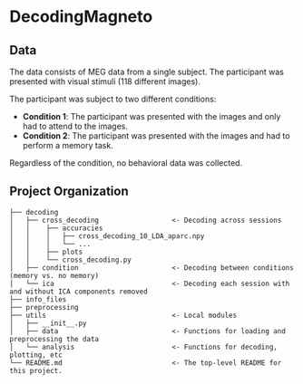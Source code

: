 # DecodingMagneto

## Data
The data consists of MEG data from a single subject. The participant was presented with visual stimuli (118 different images). 

The participant was subject to two different conditions:
- **Condition 1**: The participant was presented with the images and only had to attend to the images.
- **Condition 2**: The participant was presented with the images and had to perform a memory task.

Regardless of the condition, no behavioral data was collected.

## Project Organization
```
├── decoding
│   ├── cross_decoding                  <- Decoding across sessions
│   │    ├── accuracies                
│   │    │   ├── cross_decoding_10_LDA_aparc.npy       
│   │    │   └── ...
│   │    ├── plots                      
│   │    └── cross_decoding.py          
│   ├── condition                       <- Decoding between conditions (memory vs. no memory)
│   └── ica                             <- Decoding each session with and without ICA components removed
├── info_files                           
├── preprocessing        
├── utils                               <- Local modules
│   ├── __init__.py
│   ├── data                            <- Functions for loading and preprocessing the data
│   └── analysis                        <- Functions for decoding, plotting, etc
└── README.md                           <- The top-level README for this project.  
```